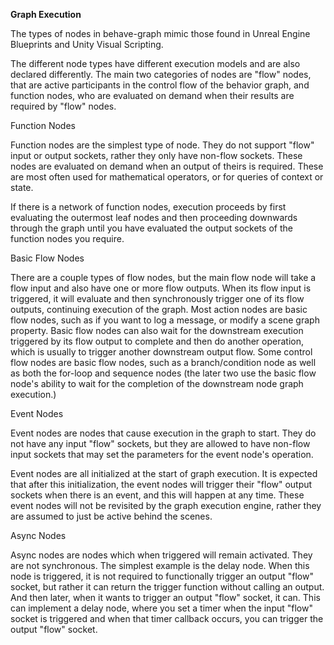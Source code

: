 **Graph Execution**

The types of nodes in behave-graph mimic those found in Unreal Engine
Blueprints and Unity Visual Scripting.

The different node types have different execution models and are also
declared differently. The main two categories of nodes are
"flow" nodes, that are active participants in the control flow of the behavior
graph, and function nodes, who are evaluated on demand when their results
are required by "flow" nodes.

Function Nodes

Function nodes are the simplest type of node. They do not support "flow"
input or output sockets, rather they only have non-flow sockets. These nodes
are evaluated on demand when an output of theirs is required.
These are most often used for mathematical operators, or for queries of
context or state.

If there is a network of function nodes, execution proceeds by first
evaluating the outermost leaf nodes and then proceeding downwards through
the graph until you have evaluated the output sockets of the function
nodes you require.

Basic Flow Nodes

There are a couple types of flow nodes, but the main flow node will
take a flow input and also have one or more flow outputs.
When its flow input is triggered, it will evaluate and then synchronously
trigger one of its flow outputs, continuing execution of the graph.
Most action nodes are basic flow nodes, such as if you want to log a
message, or modify a scene graph property. Basic flow nodes can also
wait for the downstream execution triggered by its flow output to
complete and then do another operation, which is usually to trigger
another downstream output flow. Some control flow nodes are basic flow
nodes, such as a branch/condition node as well as both the for-loop and
sequence nodes (the later two use the basic flow node's ability to wait
for the completion of the downstream node graph execution.)

Event Nodes

Event nodes are nodes that cause execution in the graph to start. They do not have any input "flow" sockets, but they are allowed to have non-flow input sockets that may set the parameters for the event node's operation.

Event nodes are all initialized at the start of graph execution. It is expected that after this initialization, the event nodes will trigger their "flow" output sockets when there is an event, and this will happen at any time. These event nodes will not be revisited by the graph execution engine, rather they are assumed to just be active behind the scenes.

Async Nodes

Async nodes are nodes which when triggered will remain activated. They are not synchronous. The simplest example is the delay node. When this node is triggered, it is not required to functionally trigger an output "flow" socket, but rather it can return the trigger function without calling an output. And then later, when it wants to trigger an output "flow" socket, it can. This can implement a delay node, where you set a timer when the input "flow" socket is triggered and when that timer callback occurs, you can trigger the output "flow" socket.


